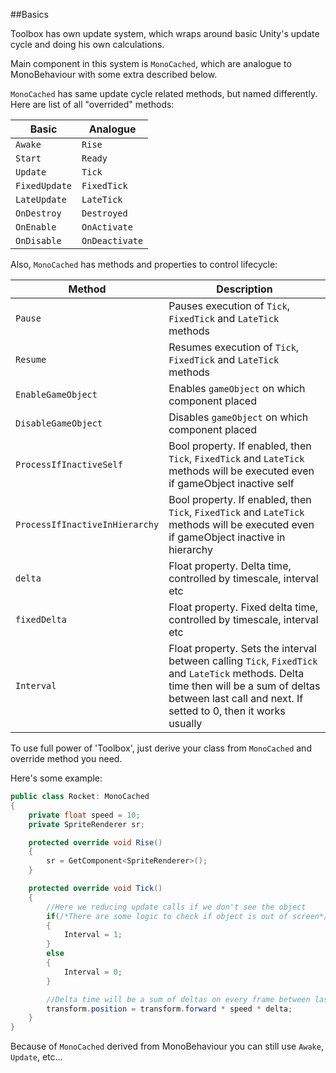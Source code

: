 ##Basics

Toolbox has own update system, which wraps around basic Unity's update cycle and doing his own calculations.

Main component in this system is `MonoCached`, which are analogue to MonoBehaviour with some extra described below.

`MonoCached` has same update cycle related methods, but named differently. Here are list of all "overrided" methods:

|Basic|Analogue|
|-|-|
|`Awake`|`Rise`|
|`Start`|`Ready`|
|`Update`|`Tick`|
|`FixedUpdate`|`FixedTick`|
|`LateUpdate`|`LateTick`|
|`OnDestroy`|`Destroyed`|
|`OnEnable`|`OnActivate`|
|`OnDisable`|`OnDeactivate`|

Also, `MonoCached` has methods and properties to control lifecycle:

|Method|Description|
|-|-|
|`Pause`|Pauses execution of `Tick`, `FixedTick` and `LateTick` methods|
|`Resume`|Resumes execution of `Tick`, `FixedTick` and `LateTick` methods|
|`EnableGameObject`|Enables `gameObject` on which component placed|
|`DisableGameObject`|Disables `gameObject` on which component placed|
|`ProcessIfInactiveSelf`|Bool property. If enabled, then `Tick`, `FixedTick` and `LateTick` methods will be executed even if gameObject inactive self|
|`ProcessIfInactiveInHierarchy`|Bool property. If enabled, then `Tick`, `FixedTick` and `LateTick` methods will be executed even if gameObject inactive in hierarchy|
|`delta`|Float property. Delta time, controlled by timescale, interval etc|
|`fixedDelta`|Float property. Fixed delta time, controlled by timescale, interval etc|
|`Interval`|Float property. Sets the interval between calling `Tick`, `FixedTick` and `LateTick` methods. Delta time then will be a sum of deltas between last call and next. If setted to 0, then it works usually|

To use full power of 'Toolbox', just derive your class from `MonoCached` and override method you need.

Here's some example:

```C#
public class Rocket: MonoCached
{
    private float speed = 10;
    private SpriteRenderer sr;

    protected override void Rise()
    {
        sr = GetComponent<SpriteRenderer>();
    }

    protected override void Tick()
    {
        //Here we reducing update calls if we don't see the object
        if(/*There are some logic to check if object is out of screen*/)
        {
            Interval = 1;
        }
        else
        {
            Interval = 0;
        }

        //Delta time will be a sum of deltas on every frame between last call of this method and next
        transform.position = transform.forward * speed * delta;
    }
}
```

Because of `MonoCached` derived from MonoBehaviour you can still use `Awake`, `Update`, etc...